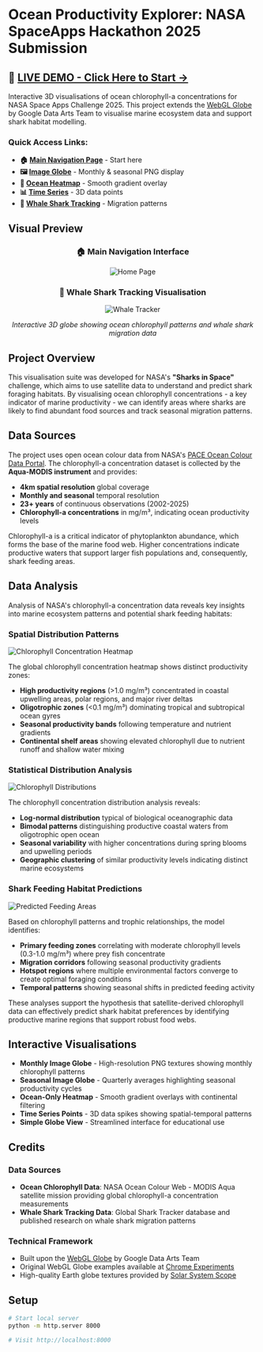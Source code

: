 # Ocean Productivity Explorer: NASA SpaceApps Hackathon 2025 Submission

## 🚀 **[LIVE DEMO - Click Here to Start →](https://reecebuckle.github.io/Version-3/)**

Interactive 3D visualisations of ocean chlorophyll-a concentrations for NASA Space Apps Challenge 2025. This project extends the [WebGL Globe](https://github.com/dataarts/webgl-globe) by Google Data Arts Team to visualise marine ecosystem data and support shark habitat modelling.

### Quick Access Links:
- **🏠 [Main Navigation Page](https://reecebuckle.github.io/Version-3/)** - Start here
- **🖼️ [Image Globe](https://reecebuckle.github.io/Version-3/src/globes/image-globe/index.html)** - Monthly & seasonal PNG display
- **🌊 [Ocean Heatmap](https://reecebuckle.github.io/Version-3/src/globes/heatmap-globe/index.html)** - Smooth gradient overlay
- **📊 [Time Series](https://reecebuckle.github.io/Version-3/src/globes/time-series-globe/index.html)** - 3D data points
- **🦈 [Whale Shark Tracking](https://reecebuckle.github.io/Version-3/src/globes/whale-shark-globe/index-whale-shark-tracks.html)** - Migration patterns

## Visual Preview

<div align="center">

### 🏠 Main Navigation Interface
![Home Page](sample-images/home-page.png)

### 🦈 Whale Shark Tracking Visualisation
![Whale Tracker](sample-images/whale-tracker.png)

*Interactive 3D globe showing ocean chlorophyll patterns and whale shark migration data*

</div>

## Project Overview

This visualisation suite was developed for NASA's **"Sharks in Space"** challenge, which aims to use satellite data to understand and predict shark foraging habitats. By visualising ocean chlorophyll concentrations - a key indicator of marine productivity - we can identify areas where sharks are likely to find abundant food sources and track seasonal migration patterns.

## Data Sources

The project uses open ocean colour data from NASA's [PACE Ocean Colour Data Portal](https://pace.oceansciences.org/access_pace_data.htm). The chlorophyll-a concentration dataset is collected by the **Aqua-MODIS instrument** and provides:

- **4km spatial resolution** global coverage
- **Monthly and seasonal** temporal resolution  
- **23+ years** of continuous observations (2002-2025)
- **Chlorophyll-a concentrations** in mg/m³, indicating ocean productivity levels

Chlorophyll-a is a critical indicator of phytoplankton abundance, which forms the base of the marine food web. Higher concentrations indicate productive waters that support larger fish populations and, consequently, shark feeding areas.

## Data Analysis

Analysis of NASA's chlorophyll-a concentration data reveals key insights into marine ecosystem patterns and potential shark feeding habitats:

### Spatial Distribution Patterns
![Chlorophyll Concentration Heatmap](graphs/Chlorophyll%20Concentration%20Heatmap.png)

The global chlorophyll concentration heatmap shows distinct productivity zones:
- **High productivity regions** (>1.0 mg/m³) concentrated in coastal upwelling areas, polar regions, and major river deltas
- **Oligotrophic zones** (<0.1 mg/m³) dominating tropical and subtropical ocean gyres
- **Seasonal productivity bands** following temperature and nutrient gradients
- **Continental shelf areas** showing elevated chlorophyll due to nutrient runoff and shallow water mixing

### Statistical Distribution Analysis
![Chlorophyll Distributions](graphs/Chlorphyll%20Distributions.png)

The chlorophyll concentration distribution analysis reveals:
- **Log-normal distribution** typical of biological oceanographic data
- **Bimodal patterns** distinguishing productive coastal waters from oligotrophic open ocean
- **Seasonal variability** with higher concentrations during spring blooms and upwelling periods
- **Geographic clustering** of similar productivity levels indicating distinct marine ecosystems

### Shark Feeding Habitat Predictions
![Predicted Feeding Areas](graphs/Predicted%20Feeding.png)

Based on chlorophyll patterns and trophic relationships, the model identifies:
- **Primary feeding zones** correlating with moderate chlorophyll levels (0.3-1.0 mg/m³) where prey fish concentrate
- **Migration corridors** following seasonal productivity gradients
- **Hotspot regions** where multiple environmental factors converge to create optimal foraging conditions
- **Temporal patterns** showing seasonal shifts in predicted feeding activity

These analyses support the hypothesis that satellite-derived chlorophyll data can effectively predict shark habitat preferences by identifying productive marine regions that support robust food webs.

## Interactive Visualisations

- **Monthly Image Globe** - High-resolution PNG textures showing monthly chlorophyll patterns
- **Seasonal Image Globe** - Quarterly averages highlighting seasonal productivity cycles  
- **Ocean-Only Heatmap** - Smooth gradient overlays with continental filtering
- **Time Series Points** - 3D data spikes showing spatial-temporal patterns
- **Simple Globe View** - Streamlined interface for educational use

## Credits

### Data Sources
- **Ocean Chlorophyll Data**: NASA Ocean Colour Web - MODIS Aqua satellite mission providing global chlorophyll-a concentration measurements
- **Whale Shark Tracking Data**: Global Shark Tracker database and published research on whale shark migration patterns

### Technical Framework
- Built upon the [WebGL Globe](https://github.com/dataarts/webgl-globe) by Google Data Arts Team
- Original WebGL Globe examples available at [Chrome Experiments](https://experiments.withgoogle.com/chrome/globe)
- High-quality Earth globe textures provided by [Solar System Scope](https://www.solarsystemscope.com/textures/)

## Setup

```bash
# Start local server
python -m http.server 8000

# Visit http://localhost:8000
```
